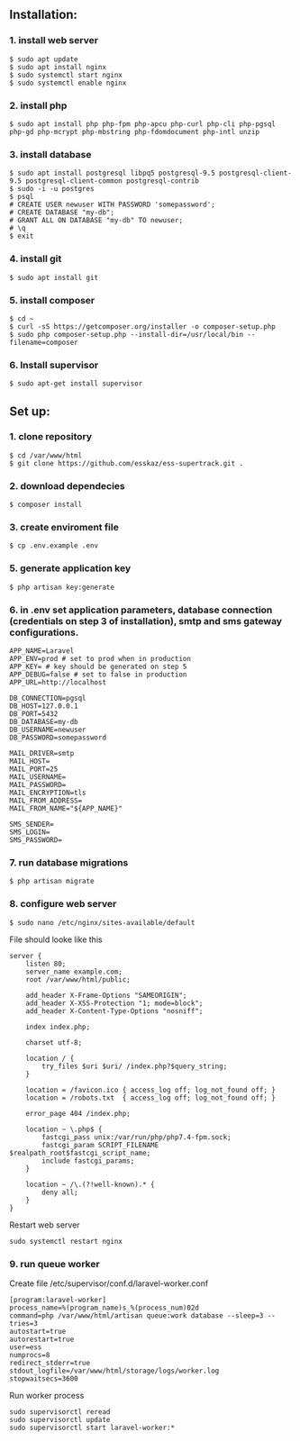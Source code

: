 ## Installation:
### 1. install web server
```
$ sudo apt update
$ sudo apt install nginx
$ sudo systemctl start nginx
$ sudo systemctl enable nginx
```
### 2. install php
```
$ sudo apt install php php-fpm php-apcu php-curl php-cli php-pgsql php-gd php-mcrypt php-mbstring php-fdomdocument php-intl unzip
```
### 3. install database
```
$ sudo apt install postgresql libpq5 postgresql-9.5 postgresql-client-9.5 postgresql-client-common postgresql-contrib
$ sudo -i -u postgres
$ psql
# CREATE USER newuser WITH PASSWORD 'somepassword';
# CREATE DATABASE "my-db";
# GRANT ALL ON DATABASE "my-db" TO newuser;
# \q
$ exit
```
### 4. install git
```
$ sudo apt install git
```
### 5. install composer
```
$ cd ~
$ curl -sS https://getcomposer.org/installer -o composer-setup.php
$ sudo php composer-setup.php --install-dir=/usr/local/bin --filename=composer
```
### 6. Install supervisor
```
$ sudo apt-get install supervisor
```

## Set up:
### 1. clone repository
```
$ cd /var/www/html
$ git clone https://github.com/esskaz/ess-supertrack.git .
```
### 2. download dependecies
```
$ composer install
```
### 3. create enviroment file
```
$ cp .env.example .env
```
### 5. generate application key
```
$ php artisan key:generate
```
### 6. in .env set application parameters, database connection (credentials on step 3 of installation), smtp and sms gateway configurations.
```
APP_NAME=Laravel
APP_ENV=prod # set to prod when in production
APP_KEY= # key should be generated on step 5
APP_DEBUG=false # set to false in production
APP_URL=http://localhost

DB_CONNECTION=pgsql
DB_HOST=127.0.0.1
DB_PORT=5432
DB_DATABASE=my-db
DB_USERNAME=newuser
DB_PASSWORD=somepassword

MAIL_DRIVER=smtp
MAIL_HOST=
MAIL_PORT=25
MAIL_USERNAME=
MAIL_PASSWORD=
MAIL_ENCRYPTION=tls
MAIL_FROM_ADDRESS=
MAIL_FROM_NAME="${APP_NAME}"

SMS_SENDER=
SMS_LOGIN=
SMS_PASSWORD=

```
### 7. run database migrations
```
$ php artisan migrate
```
### 8. configure web server
```
$ sudo nano /etc/nginx/sites-available/default
```
File should looke like this

```
server {
    listen 80;
    server_name example.com;
    root /var/www/html/public;

    add_header X-Frame-Options "SAMEORIGIN";
    add_header X-XSS-Protection "1; mode=block";
    add_header X-Content-Type-Options "nosniff";

    index index.php;

    charset utf-8;

    location / {
        try_files $uri $uri/ /index.php?$query_string;
    }

    location = /favicon.ico { access_log off; log_not_found off; }
    location = /robots.txt  { access_log off; log_not_found off; }

    error_page 404 /index.php;

    location ~ \.php$ {
        fastcgi_pass unix:/var/run/php/php7.4-fpm.sock;
        fastcgi_param SCRIPT_FILENAME $realpath_root$fastcgi_script_name;
        include fastcgi_params;
    }

    location ~ /\.(?!well-known).* {
        deny all;
    }
}
```

Restart web server
```
sudo systemctl restart nginx
```
### 9. run queue worker
Create file /etc/supervisor/conf.d/laravel-worker.conf
```
[program:laravel-worker]
process_name=%(program_name)s_%(process_num)02d
command=php /var/www/html/artisan queue:work database --sleep=3 --tries=3
autostart=true
autorestart=true
user=ess
numprocs=8
redirect_stderr=true
stdout_logfile=/var/www/html/storage/logs/worker.log
stopwaitsecs=3600
```
Run worker process
```
sudo supervisorctl reread
sudo supervisorctl update
sudo supervisorctl start laravel-worker:*
```
